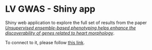 # LV GWAS - Shiny app
Shiny web application to explore the full set of results from the paper [*Unsupervised ensemble-based phenotyping helps enhance the discoverability of genes related to heart morphology*](https://arxiv.org/abs/2301.02916).

To connect to it, please follow [this link](https://3957a4c48700a3.lhr.life).
